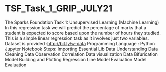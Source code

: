 # TSF_Task_1_GRIP_JULY21

The Sparks Foundation Task 1: Unsupervised Learning (Machine Learning) In this regression task we will predict the percentage of marks that a student is expected to score based upon the number of hours they studied. This is a simple linear regression task as it involves just two variables. Dataset is provided :http://bit.ly/w-data Programming Language : Python Jupyter Notebook Steps: Importing Essential Lib Data Understanding Data Cleaning Data Observation Correlation Data visualization Data Bifurication Model Building and Plotting Regression Line Model Evaluation Model Evaluation
